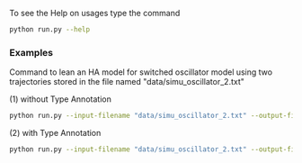 To see the Help on usages type the command

```sh
python run.py --help
```



### Examples

Command to lean an HA model for switched oscillator model using two trajectories stored in the file named "data/simu_oscillator_2.txt"
    
(1) without Type Annotation
```sh
python run.py --input-filename "data/simu_oscillator_2.txt" --output-filename "oscillator_2.txt" --modes 4 --clustering-method 1 --ode-degree 1 --guard-degree 1 --segmentation-error-tol 0.100000 --threshold-correlation 0.890000 --threshold-distance 1.000000 --size-input-variable 0 --size-output-variable 2 --variable-types '' --pool-values '' --ode-speedup 50 --is-invariant 0
```
(2) with Type Annotation
```sh
python run.py --input-filename "data/simu_oscillator_2.txt" --output-filename "oscillator_2.txt" --modes 4 --clustering-method 1 --ode-degree 1 --guard-degree 1 --segmentation-error-tol 0.100000 --threshold-correlation 0.890000 --threshold-distance 1.000000 --size-input-variable 0 --size-output-variable 2 --variable-types 'x0=t1,x1=t1' --pool-values '' --ode-speedup 50 --is-invariant 0
```

